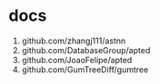 # docs

1. github.com/zhangj111/astnn
2. github.com/DatabaseGroup/apted
3. github.com/JoaoFelipe/apted
4. github.com/GumTreeDiff/gumtree
